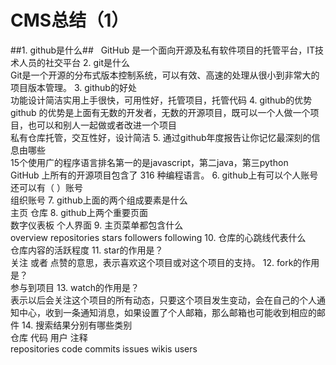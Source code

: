 # CMS总结（1）
##1. github是什么##  
GitHub 是一个面向开源及私有软件项目的托管平台，IT技术人员的社交平台
2. git是什么  
Git是一个开源的分布式版本控制系统，可以有效、高速的处理从很小到非常大的项目版本管理。
3. github的好处  
功能设计简洁实用上手很快，可用性好，托管项目，托管代码
4. github的优势  
github 的优势是上面有无数的开发者，无数的开源项目，既可以一个人做一个项目，也可以和别人一起做或者改进一个项目  
私有仓库托管，交互性好，设计简洁
5. 通过github年度报告让你记忆最深刻的信息由哪些  
15个使用广的程序语言排名第一的是javascript，第二java，第三python  
GitHub 上所有的开源项目包含了 316 种编程语言。
6. github上有可以个人账号 还可以有（ ）账号  
组织账号
7. github上面的两个组成要素是什么  
主页 仓库
8. github上两个重要页面  
数字仪表板  个人界面
9. 主页菜单都包含什么  
overview  repositories  stars  followers  following
10. 仓库的心跳线代表什么  
仓库内容的活跃程度
11. star的作用是？  
关注 或者 点赞的意思，表示喜欢这个项目或对这个项目的支持。
12. fork的作用是？  
参与到项目
13. watch的作用是？  
表示以后会关注这个项目的所有动态，只要这个项目发生变动，会在自己的个人通知中心，收到一条通知消息，如果设置了个人邮箱，那么邮箱也可能收到相应的邮件
14. 搜索结果分别有哪些类别  
仓库 代码 用户 注释  
repositories  code  commits issues  wikis  users
